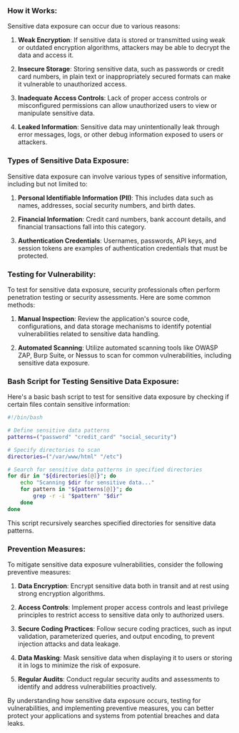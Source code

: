 ### How it Works:
Sensitive data exposure can occur due to various reasons:

1. **Weak Encryption**: If sensitive data is stored or transmitted using weak or outdated encryption algorithms, attackers may be able to decrypt the data and access it.

2. **Insecure Storage**: Storing sensitive data, such as passwords or credit card numbers, in plain text or inappropriately secured formats can make it vulnerable to unauthorized access.

3. **Inadequate Access Controls**: Lack of proper access controls or misconfigured permissions can allow unauthorized users to view or manipulate sensitive data.

4. **Leaked Information**: Sensitive data may unintentionally leak through error messages, logs, or other debug information exposed to users or attackers.

### Types of Sensitive Data Exposure:
Sensitive data exposure can involve various types of sensitive information, including but not limited to:

1. **Personal Identifiable Information (PII)**: This includes data such as names, addresses, social security numbers, and birth dates.

2. **Financial Information**: Credit card numbers, bank account details, and financial transactions fall into this category.

3. **Authentication Credentials**: Usernames, passwords, API keys, and session tokens are examples of authentication credentials that must be protected.

### Testing for Vulnerability:
To test for sensitive data exposure, security professionals often perform penetration testing or security assessments. Here are some common methods:

1. **Manual Inspection**: Review the application's source code, configurations, and data storage mechanisms to identify potential vulnerabilities related to sensitive data handling.

2. **Automated Scanning**: Utilize automated scanning tools like OWASP ZAP, Burp Suite, or Nessus to scan for common vulnerabilities, including sensitive data exposure.

### Bash Script for Testing Sensitive Data Exposure:
Here's a basic bash script to test for sensitive data exposure by checking if certain files contain sensitive information:

```bash
#!/bin/bash

# Define sensitive data patterns
patterns=("password" "credit_card" "social_security")

# Specify directories to scan
directories=("/var/www/html" "/etc")

# Search for sensitive data patterns in specified directories
for dir in "${directories[@]}"; do
    echo "Scanning $dir for sensitive data..."
    for pattern in "${patterns[@]}"; do
        grep -r -i "$pattern" "$dir"
    done
done
```

This script recursively searches specified directories for sensitive data patterns.

### Prevention Measures:
To mitigate sensitive data exposure vulnerabilities, consider the following preventive measures:

1. **Data Encryption**: Encrypt sensitive data both in transit and at rest using strong encryption algorithms.

2. **Access Controls**: Implement proper access controls and least privilege principles to restrict access to sensitive data only to authorized users.

3. **Secure Coding Practices**: Follow secure coding practices, such as input validation, parameterized queries, and output encoding, to prevent injection attacks and data leakage.

4. **Data Masking**: Mask sensitive data when displaying it to users or storing it in logs to minimize the risk of exposure.

5. **Regular Audits**: Conduct regular security audits and assessments to identify and address vulnerabilities proactively.

By understanding how sensitive data exposure occurs, testing for vulnerabilities, and implementing preventive measures, you can better protect your applications and systems from potential breaches and data leaks.
